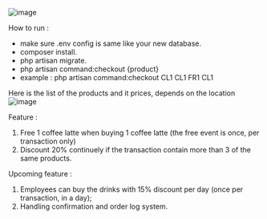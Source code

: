 ![image](https://user-images.githubusercontent.com/25179703/145503745-540eb284-b25e-4fab-973d-c0ef50e92adc.png)

How to run :
- make sure .env config is same like your new database.
- composer install.
- php artisan migrate.
- php artisan command:checkout {product}
- example : php artisan command:checkout CL1 CL1 FR1 CL1

Here is the list of the products and it prices, depends on the location
![image](https://user-images.githubusercontent.com/25179703/145393933-f29be21a-5c9b-443b-b3c3-63fd1350db28.png)

Feature :
1. Free 1 coffee latte when buying 1 coffee latte (the free event is once, per transaction only)
2. Discount 20% continuely if the transaction contain more than 3 of the same products.

Upcoming feature :
1. Employees can buy the drinks with 15% discount per day (once per transaction, in a day);
2. Handling confirmation and order log system.
